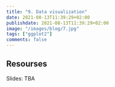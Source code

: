 ```yaml
---
title: "9. Data visualization"
date: 2021-08-13T11:39:29+02:00
publishdate: 2021-08-13T11:39:29+02:00
image: "/images/blog/7.jpg"
tags: ["ggplot2"]
comments: false
---
```


## Resourses

Slides: TBA